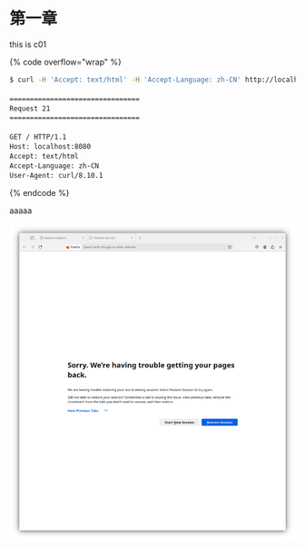 # 第一章

this is c01

{% code overflow="wrap" %}
```sh
$ curl -H 'Accept: text/html' -H 'Accept-Language: zh-CN' http://localhost:8080

================================
Request 21
================================

GET / HTTP/1.1
Host: localhost:8080
Accept: text/html
Accept-Language: zh-CN
User-Agent: curl/8.10.1
```
{% endcode %}

aaaaa

![image\_title](../image/test.png)
